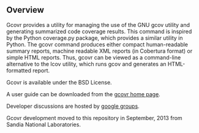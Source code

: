 Overview
--------

Gcovr provides a utility for managing the use of the GNU gcov utility
and generating summarized code coverage results. This command is
inspired by the Python coverage.py package, which provides a similar
utility in Python. The gcovr command produces either compact
human-readable summary reports, machine readable XML reports (in
Cobertura format) or simple HTML reports. Thus, gcovr can be viewed
as a command-line alternative to the lcov utility, which runs gcov
and generates an HTML-formatted report.

Gcovr is available under the BSD License.

A user guide can be downloaded from the [gcovr home page](http://gcovr.com).

Developer discussions are hosted by [google groups](https://groups.google.com/forum/#!forum/gcovr-developers).

Gcovr development moved to this repository in September, 2013 from
Sandia National Laboratories.

